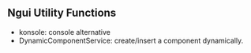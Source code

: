 ## Ngui Utility Functions

- konsole: console alternative
- DynamicComponentService: create/insert a component dynamically.